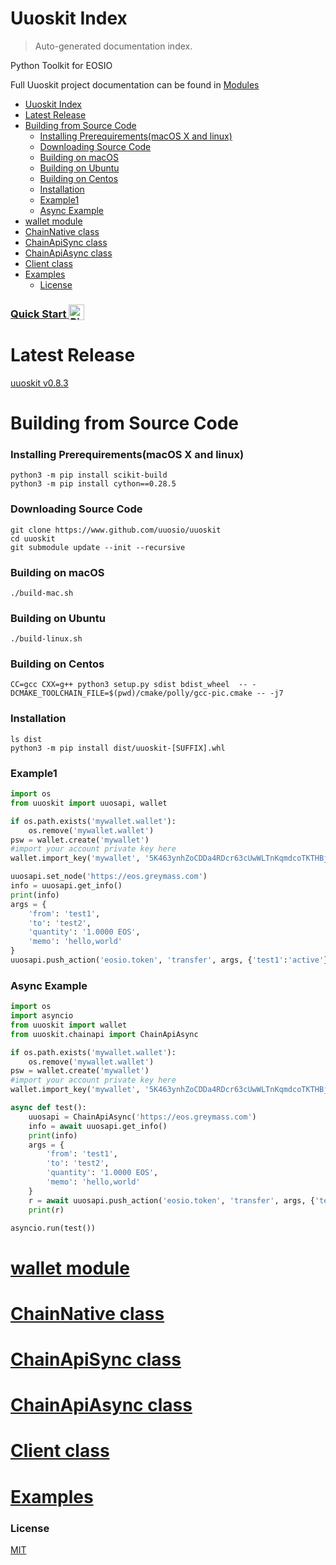 # Uuoskit Index

> Auto-generated documentation index.

Python Toolkit for EOSIO

Full Uuoskit project documentation can be found in [Modules](MODULES.md#uuoskit-modules)

- [Uuoskit Index](#uuoskit-index)
- [Latest Release](#latest-release)
- [Building from Source Code](#building-from-source-code)
    - [Installing Prerequirements(macOS X and linux)](#installing-prerequirementsmacos-x-and-linux)
    - [Downloading Source Code](#downloading-source-code)
    - [Building on macOS](#building-on-macos)
    - [Building on Ubuntu](#building-on-ubuntu)
    - [Building on Centos](#building-on-centos)
    - [Installation](#installation)
    - [Example1](#example1)
    - [Async Example](#async-example)
- [wallet module](#wallet-module)
- [ChainNative class](#chainnative-class)
- [ChainApiSync class](#chainapisync-class)
- [ChainApiAsync class](#chainapiasync-class)
- [Client class](#client-class)
- [Examples](#examples)
    - [License](#license)

<h3>
  <a
    target="_blank"
    href="https://mybinder.org/v2/gh/uuosio/UUOSKit/master?filepath=notebooks%2Fhelloworld.ipynb"
  >
    Quick Start
    <img alt="Binder" valign="bottom" height="25px"
    src="https://mybinder.org/badge_logo.svg"
    />
  </a>
</h3>

# Latest Release

[uuoskit v0.8.3](https://github.com/uuosio/uuoskit/releases)

# Building from Source Code

### Installing Prerequirements(macOS X and linux)

```
python3 -m pip install scikit-build
python3 -m pip install cython==0.28.5
```

### Downloading Source Code

```
git clone https://www.github.com/uuosio/uuoskit
cd uuoskit
git submodule update --init --recursive
```

### Building on macOS
```
./build-mac.sh
```

### Building on Ubuntu
```
./build-linux.sh
```

### Building on Centos
```
CC=gcc CXX=g++ python3 setup.py sdist bdist_wheel  -- -DCMAKE_TOOLCHAIN_FILE=$(pwd)/cmake/polly/gcc-pic.cmake -- -j7
```

### Installation

```
ls dist
python3 -m pip install dist/uuoskit-[SUFFIX].whl
```

### Example1
```python
import os
from uuoskit import uuosapi, wallet

if os.path.exists('mywallet.wallet'):
    os.remove('mywallet.wallet')
psw = wallet.create('mywallet')
#import your account private key here
wallet.import_key('mywallet', '5K463ynhZoCDDa4RDcr63cUwWLTnKqmdcoTKTHBjqoKfv4u5V7p')

uuosapi.set_node('https://eos.greymass.com')
info = uuosapi.get_info()
print(info)
args = {
    'from': 'test1',
    'to': 'test2',
    'quantity': '1.0000 EOS',
    'memo': 'hello,world'
}
uuosapi.push_action('eosio.token', 'transfer', args, {'test1':'active'})
```

### Async Example
```python
import os
import asyncio
from uuoskit import wallet
from uuoskit.chainapi import ChainApiAsync

if os.path.exists('mywallet.wallet'):
    os.remove('mywallet.wallet')
psw = wallet.create('mywallet')
#import your account private key here
wallet.import_key('mywallet', '5K463ynhZoCDDa4RDcr63cUwWLTnKqmdcoTKTHBjqoKfv4u5V7p')

async def test():
    uuosapi = ChainApiAsync('https://eos.greymass.com')
    info = await uuosapi.get_info()
    print(info)
    args = {
        'from': 'test1',
        'to': 'test2',
        'quantity': '1.0000 EOS',
        'memo': 'hello,world'
    }
    r = await uuosapi.push_action('eosio.token', 'transfer', args, {'test1':'active'})
    print(r)

asyncio.run(test())
```

# [wallet module](pysrc/chainapi_sync.md)

# [ChainNative class](pysrc/chainnative.md)

# [ChainApiSync class](pysrc/chainapi_sync.md)

# [ChainApiAsync class](pysrc/chainapi_async.md)

# [Client class](pysrc/client.md)

# [Examples](examples/index.md)

### License
[MIT](./LICENSE)
